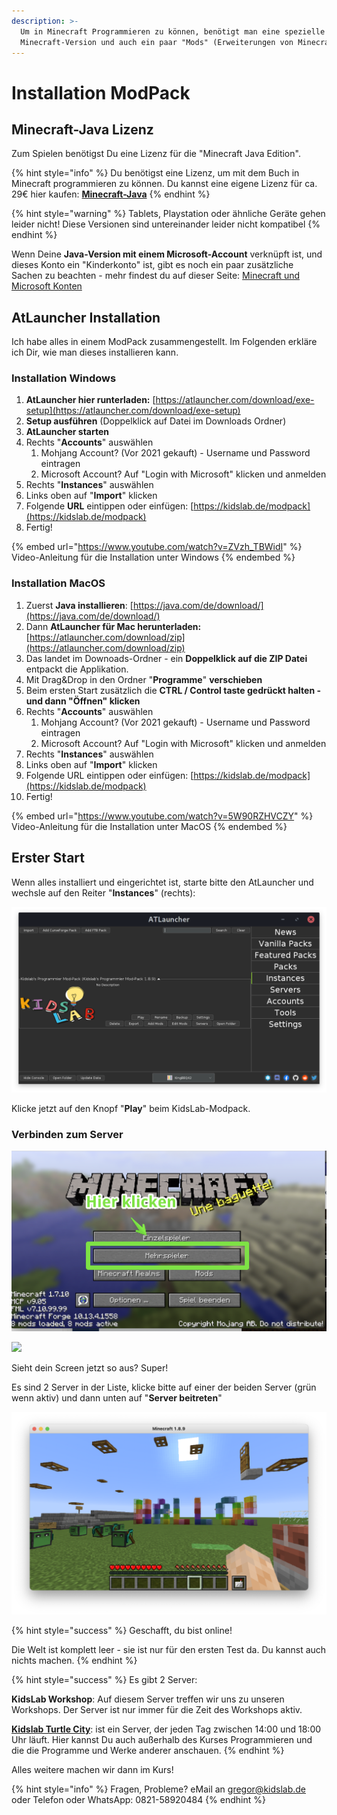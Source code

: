 ```yaml
---
description: >-
  Um in Minecraft Programmieren zu können, benötigt man eine spezielle
  Minecraft-Version und auch ein paar "Mods" (Erweiterungen von Minecraft.)
---
```


# Installation ModPack

## Minecraft-Java Lizenz

Zum Spielen benötigst Du eine Lizenz für die "Minecraft Java Edition".

{% hint style="info" %}
Du benötigst eine Lizenz, um mit dem Buch in Minecraft programmieren zu können. Du kannst eine eigene Lizenz für ca. 29€ hier kaufen: [**Minecraft-Java**](https://www.minecraft.net/de-de/store/minecraft-java-edition)
{% endhint %}

{% hint style="warning" %}
Tablets, Playstation oder ähnliche Geräte gehen leider nicht! Diese Versionen sind untereinander leider nicht kompatibel
{% endhint %}

Wenn Deine **Java-Version mit einem Microsoft-Account** verknüpft ist, und dieses Konto ein "Kinderkonto" ist, gibt es noch ein paar zusätzliche Sachen zu beachten - mehr findest du auf dieser Seite: [Minecraft und Microsoft Konten](minecraft-und-microsoft-konten.md)

## AtLauncher Installation

Ich habe alles in einem ModPack zusammengestellt. Im Folgenden erkläre ich Dir, wie man dieses installieren kann.

### Installation Windows

1. **AtLauncher hier runterladen:** [https://atlauncher.com/download/exe-setup](https://atlauncher.com/download/exe-setup)
2. **Setup ausführen** (Doppelklick auf Datei im Downloads Ordner)
3. **AtLauncher starten**
4. Rechts "**Accounts**" auswählen
   1. Mohjang Account? (Vor 2021 gekauft) - Username und Password eintragen
   2. Microsoft Account? Auf "Login with Microsoft" klicken und anmelden
5. Rechts "**Instances**" auswählen
6. Links oben auf "**Import**" klicken
7. Folgende **URL** eintippen oder einfügen: [https://kidslab.de/modpack](https://kidslab.de/modpack)
8. Fertig!&#x20;

{% embed url="https://www.youtube.com/watch?v=ZVzh_TBWidI" %}
Video-Anleitung für die Installation unter Windows
{% endembed %}

### **Installation MacOS**

1. Zuerst **Java installieren**: [https://java.com/de/download/](https://java.com/de/download/)
2. Dann **AtLauncher für Mac herunterladen:** [https://atlauncher.com/download/zip](https://atlauncher.com/download/zip)
3. Das landet im Downoads-Ordner - ein **Doppelklick auf die ZIP Datei** entpackt die Applikation.
4. Mit Drag\&Drop in den Ordner "**Programme**" **verschieben**
5. Beim ersten Start zusätzlich die **CTRL / Control taste gedrückt halten - und dann "Öffnen" klicken**
6. Rechts "**Accounts**" auswählen
   1. Mohjang Account? (Vor 2021 gekauft) - Username und Password eintragen
   2. Microsoft Account? Auf "Login with Microsoft" klicken und anmelden
7. Rechts "**Instances**" auswählen
8. Links oben auf "**Import**" klicken
9. Folgende URL eintippen oder einfügen: [https://kidslab.de/modpack](https://kidslab.de/modpack)
10. Fertig!&#x20;

{% embed url="https://www.youtube.com/watch?v=5W90RZHVCZY" %}
Video-Anleitung für die Installation unter MacOS
{% endembed %}

## Erster Start

Wenn alles installiert und eingerichtet ist, starte bitte den AtLauncher und wechsle auf den Reiter "**Instances**" (rechts):

![AtLauncher mit installiertem ModPack](../../.gitbook/assets/atlauncher.png)

Klicke jetzt auf den Knopf "**Play**" beim KidsLab-Modpack.

### Verbinden zum Server

![](../../.gitbook/assets/image.png)

![](<../../.gitbook/assets/Mehrspieler - Serverübersicht.png>)

Sieht dein Screen jetzt so aus? Super!

Es sind 2 Server in der Liste, klicke bitte auf einer der beiden Server (grün wenn aktiv) und dann unten auf "**Server beitreten**"

![](<../../.gitbook/assets/Minecraft 1.8.9 2022-01-04 10-35-22.png>)

{% hint style="success" %}
Geschafft, du bist online!

Die Welt ist komplett leer - sie ist nur für den ersten Test da. Du kannst auch nichts machen.
{% endhint %}

{% hint style="success" %}
Es gibt 2 Server:

**KidsLab Workshop**: Auf diesem Server treffen wir uns zu unseren Workshops. Der Server ist nur immer für die Zeit des Workshops aktiv.

[**Kidslab Turtle City**](../turtlecity.md): ist ein Server, der jeden Tag zwischen 14:00 und 18:00 Uhr läuft. Hier kannst Du auch außerhalb des Kurses Programmieren und die die Programme und Werke anderer anschauen.
{% endhint %}

Alles weitere machen wir dann im Kurs!

{% hint style="info" %}
Fragen, Probleme? eMail an gregor@kidslab.de oder Telefon oder WhatsApp: 0821-58920484
{% endhint %}
